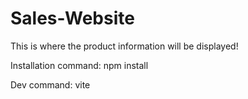 # Sales-Website
This is where the product information will be displayed!

Installation command:
  npm install

Dev command:
  vite
